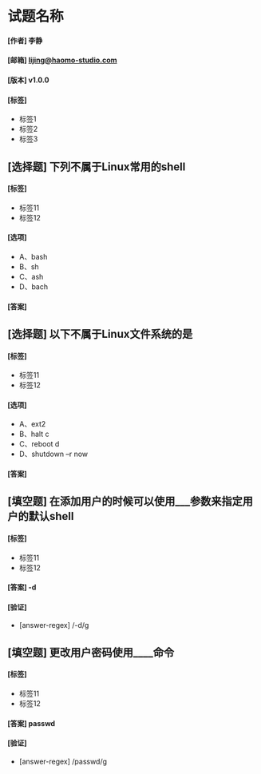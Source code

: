 # 试题名称
#### [作者] 李静
#### [邮箱] lijing@haomo-studio.com
#### [版本] v1.0.0
#### [标签]
* 标签1
* 标签2
* 标签3


## [选择题] 下列不属于Linux常用的shell
#### [标签]
* 标签11
* 标签12

#### [选项]
* A、bash
* B、sh
* C、ash
* D、bach

#### [答案]

## [选择题] 以下不属于Linux文件系统的是
#### [标签]
* 标签11
* 标签12

#### [选项]
* A、ext2
* B、halt c
* C、reboot d
* D、shutdown –r now

#### [答案]

## [填空题] 在添加用户的时候可以使用___参数来指定用户的默认shell
#### [标签]
* 标签11
* 标签12

#### [答案]  -d

#### [验证]
* [answer-regex] /-d/g

## [填空题] 更改用户密码使用____命令
#### [标签]
* 标签11
* 标签12

#### [答案]  passwd

#### [验证]
* [answer-regex] /passwd/g

